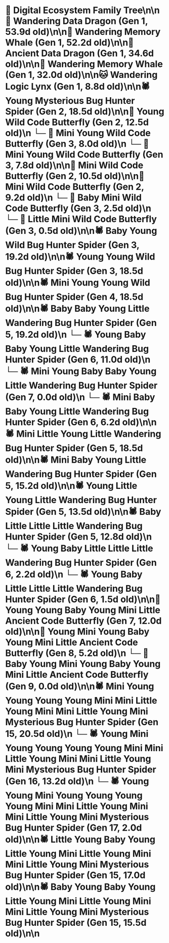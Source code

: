 # 🌳 Digital Ecosystem Family Tree\n\n🐉 Wandering Data Dragon (Gen 1, 53.9d old)\n\n🐋 Wandering Memory Whale (Gen 1, 52.2d old)\n\n🐉 Ancient Data Dragon (Gen 1, 34.6d old)\n\n🐋 Wandering Memory Whale (Gen 1, 32.0d old)\n\n🐱 Wandering Logic Lynx (Gen 1, 8.8d old)\n\n🕷️ Young Mysterious Bug Hunter Spider (Gen 2, 18.5d old)\n\n🦋 Young Wild Code Butterfly (Gen 2, 12.5d old)\n  └─ 🦋 Mini Young Wild Code Butterfly (Gen 3, 8.0d old)\n  └─ 🦋 Mini Young Wild Code Butterfly (Gen 3, 7.8d old)\n\n🦋 Mini Wild Code Butterfly (Gen 2, 10.5d old)\n\n🦋 Mini Wild Code Butterfly (Gen 2, 9.2d old)\n  └─ 🦋 Baby Mini Wild Code Butterfly (Gen 3, 2.5d old)\n  └─ 🦋 Little Mini Wild Code Butterfly (Gen 3, 0.5d old)\n\n🕷️ Baby Young Wild Bug Hunter Spider (Gen 3, 19.2d old)\n\n🕷️ Young Young Wild Bug Hunter Spider (Gen 3, 18.5d old)\n\n🕷️ Mini Young Young Wild Bug Hunter Spider (Gen 4, 18.5d old)\n\n🕷️ Baby Baby Young Little Wandering Bug Hunter Spider (Gen 5, 19.2d old)\n  └─ 🕷️ Young Baby Baby Young Little Wandering Bug Hunter Spider (Gen 6, 11.0d old)\n    └─ 🕷️ Mini Young Baby Baby Young Little Wandering Bug Hunter Spider (Gen 7, 0.0d old)\n  └─ 🕷️ Mini Baby Baby Young Little Wandering Bug Hunter Spider (Gen 6, 6.2d old)\n\n🕷️ Mini Little Young Little Wandering Bug Hunter Spider (Gen 5, 18.5d old)\n\n🕷️ Mini Baby Young Little Wandering Bug Hunter Spider (Gen 5, 15.2d old)\n\n🕷️ Young Little Young Little Wandering Bug Hunter Spider (Gen 5, 13.5d old)\n\n🕷️ Baby Little Little Little Wandering Bug Hunter Spider (Gen 5, 12.8d old)\n  └─ 🕷️ Young Baby Little Little Little Wandering Bug Hunter Spider (Gen 6, 2.2d old)\n  └─ 🕷️ Young Baby Little Little Little Wandering Bug Hunter Spider (Gen 6, 1.5d old)\n\n🦋 Young Young Baby Young Mini Little Ancient Code Butterfly (Gen 7, 12.0d old)\n\n🦋 Young Mini Young Baby Young Mini Little Ancient Code Butterfly (Gen 8, 5.2d old)\n  └─ 🦋 Baby Young Mini Young Baby Young Mini Little Ancient Code Butterfly (Gen 9, 0.0d old)\n\n🕷️ Mini Young Young Young Young Mini Mini Little Young Mini Mini Little Young Mini Mysterious Bug Hunter Spider (Gen 15, 20.5d old)\n  └─ 🕷️ Young Mini Young Young Young Young Mini Mini Little Young Mini Mini Little Young Mini Mysterious Bug Hunter Spider (Gen 16, 13.2d old)\n    └─ 🕷️ Young Young Mini Young Young Young Young Mini Mini Little Young Mini Mini Little Young Mini Mysterious Bug Hunter Spider (Gen 17, 2.0d old)\n\n🕷️ Little Young Baby Young Little Young Mini Little Young Mini Mini Little Young Mini Mysterious Bug Hunter Spider (Gen 15, 17.0d old)\n\n🕷️ Baby Young Baby Young Little Young Mini Little Young Mini Mini Little Young Mini Mysterious Bug Hunter Spider (Gen 15, 15.5d old)\n\n